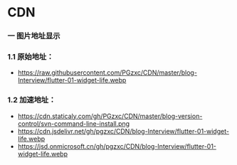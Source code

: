 # CDN

### 一 图片地址显示

### 1.1 原始地址：
* https://raw.githubusercontent.com/PGzxc/CDN/master/blog-Interview/flutter-01-widget-life.webp  
### 1.2 加速地址：

* https://cdn.staticaly.com/gh/PGzxc/CDN/master/blog-version-control/svn-command-line-install.png
* https://cdn.jsdelivr.net/gh/pgzxc/CDN/blog-Interview/flutter-01-widget-life.webp  
* https://jsd.onmicrosoft.cn/gh/pgzxc/CDN/blog-Interview/flutter-01-widget-life.webp 